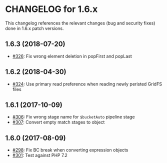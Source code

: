 CHANGELOG for 1.6.x
===================

This changelog references the relevant changes (bug and security fixes) done
in 1.6.x patch versions.

1.6.3 (2018-07-20)
------------------

 * [#326](https://github.com/doctrine/mongodb/pull/326): Fix wrong element deletion in popFirst and popLast

1.6.2 (2018-04-30)
------------------

 * [#324](https://github.com/doctrine/mongodb/pull/324): Use primary read preference when reading newly peristed GridFS files

1.6.1 (2017-10-09)
------------------

 * [#306](https://github.com/doctrine/mongodb/pull/306): Fix wrong stage name for `$bucketAuto` pipeline stage
 * [#307](https://github.com/doctrine/mongodb/pull/307): Convert empty match stages to object

1.6.0 (2017-08-09)
------------------

 * [#298](https://github.com/doctrine/mongodb/pull/298): Fix BC break when converting expression objects
 * [#301](https://github.com/doctrine/mongodb/pull/301): Test against PHP 7.2
